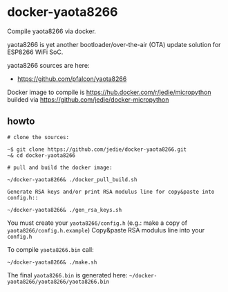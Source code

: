 # docker-yaota8266

Compile yaota8266 via docker.

yaota8266 is yet another bootloader/over-the-air (OTA) update solution for ESP8266 WiFi SoC.

yaota8266 sources are here:

 * https://github.com/pfalcon/yaota8266

Docker image to compile is https://hub.docker.com/r/jedie/micropython builded via https://github.com/jedie/docker-micropython

## howto

```
# clone the sources:

~$ git clone https://github.com/jedie/docker-yaota8266.git
~& cd docker-yaota8266

# pull and build the docker image:

~/docker-yaota8266& ./docker_pull_build.sh

Generate RSA keys and/or print RSA modulus line for copy&paste into config.h::

~/docker-yaota8266& ./gen_rsa_keys.sh
```

You must create your `yaota8266/config.h` (e.g.: make a copy of `yaota8266/config.h.example`)
Copy&paste RSA modulus line into your `config.h`

To compile `yaota8266.bin` call:
```
~/docker-yaota8266& ./make.sh
```

The final `yaota8266.bin` is generated here: `~/docker-yaota8266/yaota8266/yaota8266.bin`
